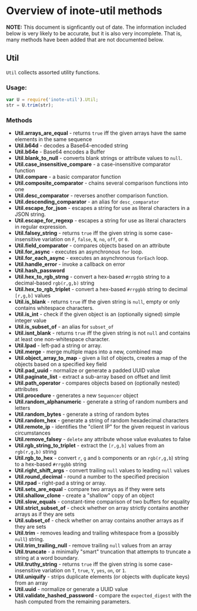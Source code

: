 # Overview of inote-util methods

**NOTE:** This document is signficantly out of date.  The information included below is very likely to be accurate, but it is also very incomplete.  That is, many methods have been added that are not documented below.

## Util

`Util` collects assorted utility functions.

### Usage:

```javascript
var U = require('inote-util').Util;
str = U.trim(str);
```

### Methods

  * **Util.arrays_are_equal** - returns `true` iff the given arrays have the same elements in the same sequence
  * **Util.b64d** - decodes a Base64-encoded string
  * **Util.b64e** - Base64 encodes a Buffer
  * **Util.blank_to_null** - converts blank strings or attribute values to `null`.
  * **Util.case_insensitive_compare** - a case-insensitive comparator function
  * **Util.compare** - a basic comparator function
  * **Util.composite_comparator** - chains several comparison functions into one
  * **Util.desc_comparator** - reverses another comparison function.
  * **Util.descending_comparator** - an alias for `desc_comparator`
  * **Util.escape_for_json** - escapes a string for use as literal characters in a JSON string.
  * **Util.escape_for_regexp** - escapes a string for use as literal characters in regular expression.
  * **Util.falsey_string** - returns `true` iff the given string is some case-insensitive variation on `F`, `false`, `N`, `no`, `off`, or `0`.
  * **Util.field_comparator** - compares objects based on an attribute
  * **Util.for_async** - executes an asynchronous `for` loop.
  * **Util.for_each_async** - executes an asynchronous `forEach` loop.
  * **Util.handle_error** - invoke a callback on error
  * **Util.hash_password**
  * **Util.hex_to_rgb_strng** - convert a hex-based `#rrggbb` string to a decimal-based `rgb(r,g,b)` string
  * **Util.hex_to_rgb_triplet** - convert a hex-based `#rrggbb` string to decimal `[r,g,b]` values
  * **Util.is_blank** - returns `true` iff the given string is `null`, empty or only contains whitespace characters.
  * **Util.is_int** - check if the given object is an (optionally signed) simple integer value
  * **Util.is_subset_of** - an alias for `subset_of`
  * **Util.isnt_blank** - returns `true` iff the given string is not `null` and contains at least one non-whitespace character.
  * **Util.lpad** - left-pad a string or array.
  * **Util.merge** - merge multiple maps into a new, combined map
  * **Util.object_array_to_map** - given a list of objects, creates a map of the objects based on a specified key field
  * **Util.pad_uuid** - normalize or generate a padded UUID value
  * **Util.paginate_list** - extract a sub-array based on offset and limit
  * **Util.path_operator** - compares objects based on (optionally nested) attributes
  * **Util.procedure** - generates a new `Sequencer` object
  * **Util.random_alphanumeric** - generate a string of random numbers and letters
  * **Util.random_bytes** - generate a string of random bytes
  * **Util.random_hex** - generate a string of random hexadecimal characters
  * **Util.remote_ip** - identifies the "client IP" for the given request in various circumstances
  * **Util.remove_falsey** - `delete` any attribute whose value evaluates to false
  * **Util.rgb_string_to_triplet** - extract the `[r,g,b]` values from an `rgb(r,g,b)` string
  * **Util.rgb_to_hex** - convert `r`, `g` and `b` components or an `rgb(r,g,b`) string to a hex-based `#rrggbb` string
  * **Util.right_shift_args** - convert trailing `null` values to leading `null` values
  * **Util.round_decimal** - round a number to the specified precision
  * **Util.rpad** - right-pad a string or array.
  * **Util.sets_are_equal** - compare two arrays as if they were sets
  * **Util.shallow_clone** - create a "shallow" copy of an object
  * **Util.slow_equals** - constant-time comparison of two buffers for equality
  * **Util.strict_subset_of** - check whether on array strictly contains another arrays as if they are sets
  * **Util.subset_of** - check whether on array contains another arrays as if they are sets
  * **Util.trim** - removes leading and trailing whitespace from a (possibly `null`) string.
  * **Util.trim_trailing_null** - remove trailing `null` values from an array
  * **Util.truncate** - a minimally "smart" truncation that attempts to truncate a string at a word boundary.
  * **Util.truthy_string** - returns `true` iff the given string is some case-insensitive variation on `T`, `true`, `Y`, `yes`, `on`, or `1`.
  * **Util.uniquify** - strips duplicate elements (or objects with duplicate keys) from an array
  * **Util.uuid** - normalize or generate a UUID value
  * **Util.validate_hashed_password** - compare the `expected_digest` with the hash computed from the remaining parameters.
